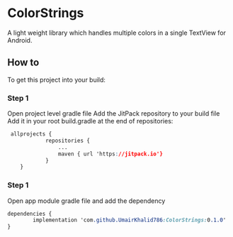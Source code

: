 # ColorStrings

A light weight library which handles multiple colors in a single TextView for Android.

## How to 
To get this project into your build:
### Step 1
Open project level gradle file 
Add the JitPack repository to your build file
Add it in your root build.gradle at the end of repositories:
```css
 allprojects {
    		repositories {
    			...
    			maven { url 'https://jitpack.io'}
    		}
    }
```
### Step 1
Open app module gradle file and add the dependency 
```css
dependencies {
		implementation 'com.github.UmairKhalid786:ColorStrings:0.1.0'
}
```
